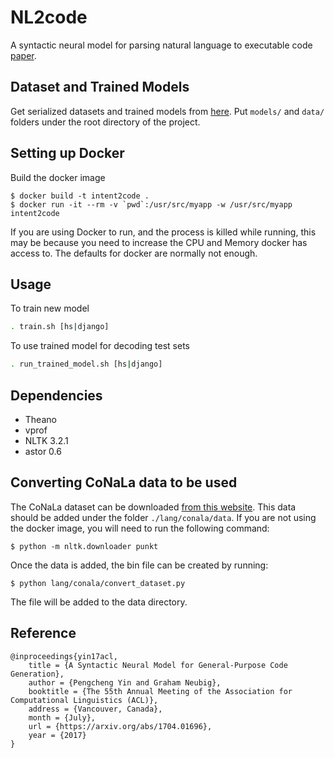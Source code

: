 # NL2code

A syntactic neural model for parsing natural language to executable code [paper](https://arxiv.org/abs/1704.01696).

## Dataset and Trained Models

Get serialized datasets and trained models from [here](https://drive.google.com/drive/folders/0B14lJ2VVvtmJWEQ5RlFjQUY2Vzg). Put `models/` and `data/` folders under the root directory of the project.

## Setting up Docker
Build the docker image
```
$ docker build -t intent2code .
$ docker run -it --rm -v `pwd`:/usr/src/myapp -w /usr/src/myapp intent2code
```

If you are using Docker to run, and the process is killed while running, this may be because you need
to increase the CPU and Memory docker has access to.  The defaults for docker are normally not enough.

## Usage

To train new model

```bash
. train.sh [hs|django]
```

To use trained model for decoding test sets

```bash
. run_trained_model.sh [hs|django]
```

## Dependencies

* Theano
* vprof
* NLTK 3.2.1
* astor 0.6

## Converting CoNaLa data to be used
The CoNaLa dataset can be downloaded [from this website](https://conala-corpus.github.io/0).  This data should be added under the folder `./lang/conala/data`.  If you are not using the docker image, you will need to run the following command:
```
$ python -m nltk.downloader punkt
```

Once the data is added, the bin file can be created by running:

```
$ python lang/conala/convert_dataset.py
```

The file will be added to the data directory.

## Reference

```
@inproceedings{yin17acl,
    title = {A Syntactic Neural Model for General-Purpose Code Generation},
    author = {Pengcheng Yin and Graham Neubig},
    booktitle = {The 55th Annual Meeting of the Association for Computational Linguistics (ACL)},
    address = {Vancouver, Canada},
    month = {July},
    url = {https://arxiv.org/abs/1704.01696},
    year = {2017}
}
```
